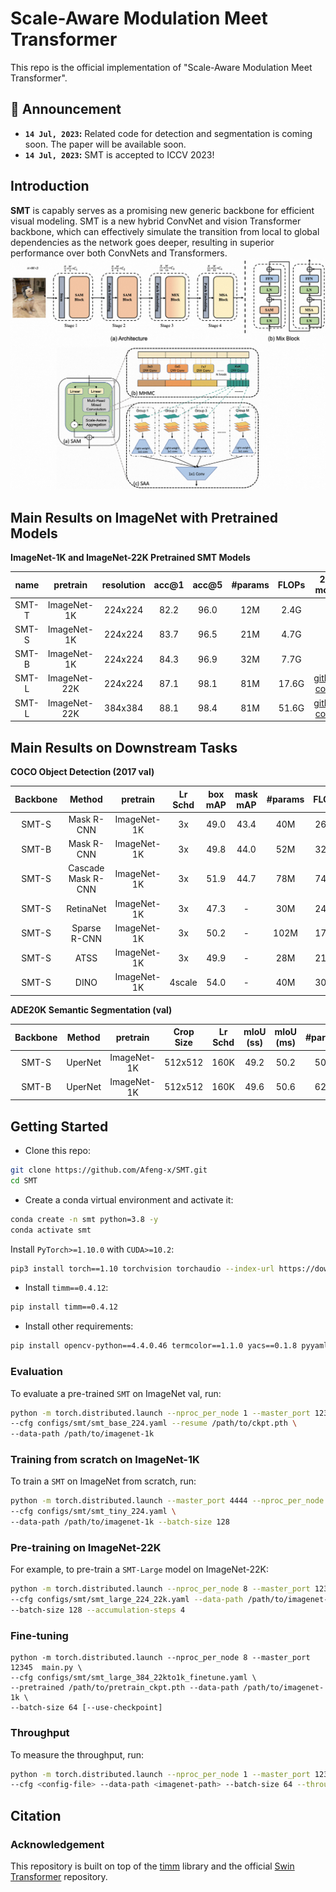 # Scale-Aware Modulation Meet Transformer
This repo is the official implementation of "Scale-Aware Modulation Meet Transformer".

<!-- [[`SMT Paper`](https://github.com/AFeng-x/SMT)] [[`BibTex`](#avocado-citing-stable-dino)]  -->

<!-- It currently includes code and models for the following tasks:

> **Image Classification**
> **Object Detection and Instance Segmentation**
> **Semantic Segmentation** -->
## 📣 Announcement
- **`14 Jul, 2023`:** Related code for detection and segmentation is coming soon. The paper will be available soon.
- **`14 Jul, 2023`:** SMT is accepted to ICCV 2023!


## Introduction

**SMT** is capably serves as a promising new generic backbone for efficient visual modeling.
SMT is a new hybrid ConvNet and vision Transformer backbone, which can effectively simulate the transition from local to global dependencies as the network goes deeper, resulting in superior performance over both ConvNets and Transformers.
![teaser](figures/teaser.png)

## Main Results on ImageNet with Pretrained Models

**ImageNet-1K and ImageNet-22K Pretrained SMT Models**

| name | pretrain | resolution |acc@1 | acc@5 | #params | FLOPs | 22K model | 1K model |
| :---: | :---: | :---: | :---: | :---: | :---: | :---: |:---: |:---: |
| SMT-T | ImageNet-1K | 224x224 | 82.2 | 96.0 | 12M | 2.4G | - | [github](https://github.com/AFeng-x/SMT/releases/download/v1.0.0/smt_tiny.pth)/ [config](configs/smt/smt_tiny_224.yaml)/ |
| SMT-S | ImageNet-1K | 224x224 | 83.7 | 96.5 | 21M | 4.7G | - | [github](https://github.com/AFeng-x/SMT/releases/download/v1.0.0/smt_small.pth)/ [config](configs/smt/smt_small_224.yaml) |
| SMT-B | ImageNet-1K | 224x224 | 84.3 | 96.9 | 32M | 7.7G | - | [github](https://github.com/AFeng-x/SMT/releases/download/v1.0.0/smt_base.pth)/[config](configs/smt/smt_base_224.yaml)|
| SMT-L | ImageNet-22K | 224x224 | 87.1 | 98.1 | 81M | 17.6G | [github](https://github.com/AFeng-x/SMT/releases/download/v1.0.0/smt_large_22k.pth)/ [config](configs/smt/smt_large_224_22k.yaml) | [github](https://github.com/AFeng-x/SMT/releases/download/v1.0.0/smt_large_22k_224_ft.pth)/ [config](configs/smt/smt_large_224_22kto1k_finetune.yaml) |
| SMT-L | ImageNet-22K | 384x384 | 88.1 | 98.4 | 81M | 51.6G | [github](https://github.com/AFeng-x/SMT/releases/download/v1.0.0/smt_large_22k.pth)/ [config](configs/smt/smt_large_224_22k.yaml) | [github](https://github.com/AFeng-x/SMT/releases/download/v1.0.0/smt_large_22k_384_ft.pth)/ [config](configs/smt/smt_large_384_22kto1k_finetune.yaml) |

<!-- [github]()/ -->

## Main Results on Downstream Tasks

**COCO Object Detection (2017 val)**

| Backbone | Method | pretrain | Lr Schd | box mAP | mask mAP | #params | FLOPs |
| :---: | :---: | :---: | :---: | :---: | :---: | :---: | :---: |
| SMT-S | Mask R-CNN | ImageNet-1K | 3x | 49.0 | 43.4 | 40M | 265G |
| SMT-B | Mask R-CNN | ImageNet-1K | 3x | 49.8 | 44.0 | 52M | 328G |
| SMT-S | Cascade Mask R-CNN | ImageNet-1K |  3x | 51.9 | 44.7 | 78M | 744G |
| SMT-S | RetinaNet | ImageNet-1K |  3x | 47.3 | - | 30M | 247G |
| SMT-S | Sparse R-CNN | ImageNet-1K |  3x | 50.2 | - | 102M | 171G |
| SMT-S | ATSS | ImageNet-1K |  3x | 49.9 | - | 28M | 214G |
| SMT-S | DINO | ImageNet-1K |  4scale | 54.0 | - | 40M | 309G |


**ADE20K Semantic Segmentation (val)**

| Backbone | Method | pretrain | Crop Size | Lr Schd | mIoU (ss) | mIoU (ms) | #params | FLOPs |
| :---: | :---: | :---: | :---: | :---: | :---: | :---: | :---: | :---: |
| SMT-S | UperNet | ImageNet-1K | 512x512 | 160K | 49.2 | 50.2 | 50M | 935G |
| SMT-B | UperNet | ImageNet-1K | 512x512 | 160K | 49.6 | 50.6 | 62M | 1004G |


## Getting Started

- Clone this repo:

```bash
git clone https://github.com/Afeng-x/SMT.git
cd SMT
```

- Create a conda virtual environment and activate it:

```bash
conda create -n smt python=3.8 -y
conda activate smt
```

Install `PyTorch>=1.10.0` with `CUDA>=10.2`:

```bash
pip3 install torch==1.10 torchvision torchaudio --index-url https://download.pytorch.org/whl/cu113
```

- Install `timm==0.4.12`:

```bash
pip install timm==0.4.12
```

- Install other requirements:

```bash
pip install opencv-python==4.4.0.46 termcolor==1.1.0 yacs==0.1.8 pyyaml scipy ptflops thop
```

### Evaluation

To evaluate a pre-trained `SMT` on ImageNet val, run:

```bash
python -m torch.distributed.launch --nproc_per_node 1 --master_port 12345 main.py --eval \
--cfg configs/smt/smt_base_224.yaml --resume /path/to/ckpt.pth \
--data-path /path/to/imagenet-1k
```

### Training from scratch on ImageNet-1K

To train a `SMT` on ImageNet from scratch, run:

```bash
python -m torch.distributed.launch --master_port 4444 --nproc_per_node 8 main.py \
--cfg configs/smt/smt_tiny_224.yaml \
--data-path /path/to/imagenet-1k --batch-size 128
```

### Pre-training on ImageNet-22K

For example, to pre-train a `SMT-Large` model on ImageNet-22K:

```bash
python -m torch.distributed.launch --nproc_per_node 8 --master_port 12345  main.py \
--cfg configs/smt/smt_large_224_22k.yaml --data-path /path/to/imagenet-22k \
--batch-size 128 --accumulation-steps 4 
```

### Fine-tuning

```bashs
python -m torch.distributed.launch --nproc_per_node 8 --master_port 12345  main.py \
--cfg configs/smt/smt_large_384_22kto1k_finetune.yaml \
--pretrained /path/to/pretrain_ckpt.pth --data-path /path/to/imagenet-1k \
--batch-size 64 [--use-checkpoint]
```

### Throughput

To measure the throughput, run:

```bash
python -m torch.distributed.launch --nproc_per_node 1 --master_port 12345  main.py \
--cfg <config-file> --data-path <imagenet-path> --batch-size 64 --throughput --disable_amp
```

## Citation

<!-- ```
@inproceedings{lin2023SMT,
  title={Scale-Aware Modulation Meet Transformer},
  author={Lin, Weifeng and Wu, Ziheng and Chen, Jiayu and Huang, Jun and Jin, Lianwen},
  booktitle={Proceedings of the IEEE/CVF International Conference on Computer Vision (ICCV)},
  year={2023}
}
```  -->

### Acknowledgement
This repository is built on top of the [timm](https://github.com/rwightman/pytorch-image-models) library and the official [Swin Transformer](https://github.com/microsoft/Swin-Transformer) repository.
